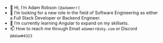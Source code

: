- 👋 Hi, I’m Adam Robson ```[@adammrr]```
- 👀 I’m looking for a new role in the field of Software Engineering as either a Full Stack Developer or Backend Engineer. 
- 🌱 I’m currently learning Angular to expand on my skillsets.
- 📫 How to reach me through Email ```adammrr@sky.com``` or Discord ```@Adam#4323``` 

<!---
adammrr/adammrr is a ✨ special ✨ repository because its `README.md` (this file) appears on your GitHub profile.
You can click the Preview link to take a look at your changes.
--->
